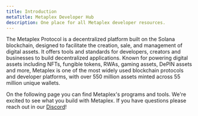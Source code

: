 ```yaml
---
title: Introduction
metaTitle: Metaplex Developer Hub
description: One place for all Metaplex developer resources.
---
```


The Metaplex Protocol is a decentralized platform built on the Solana blockchain, designed to facilitate the creation, sale, and management of digital assets. It offers tools and standards for developers, creators and businesses to build decentralized applications. Known for powering digital assets including NFTs, fungible tokens, RWAs, gaming assets, DePIN assets and more, Metaplex is one of the most widely used blockchain protocols and developer platforms, with over 550 million assets minted across 55 million unique wallets.

On the following page you can find Metaplex's programs and tools. We're excited to see what you build with Metaplex. If you have questions please reach out in our [Discord](https://discord.com/invite/metaplex)!
